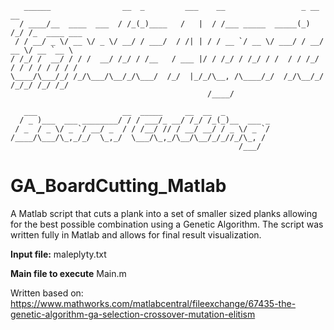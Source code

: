 ```
   ______                __  _         ___    __                 _ __  __            
  / ____/__  ____  ___  / /_(_)____   /   |  / /___ _____  _____(_) /_/ /_  ____ ___ 
 / / __/ _ \/ __ \/ _ \/ __/ / ___/  / /| | / / __ `/ __ \/ ___/ / __/ __ \/ __ `__ \
/ /_/ /  __/ / / /  __/ /_/ / /__   / ___ |/ / /_/ / /_/ / /  / / /_/ / / / / / / / /
\____/\___/_/ /_/\___/\__/_/\___/  /_/  |_/_/\__, /\____/_/  /_/\__/_/ /_/_/ /_/ /_/ 
                                            /____/                                   

   ___                   __  _____     __  __  _          
  / _ )___  ___ ________/ / / ___/_ __/ /_/ /_(_)__  ___ _
 / _  / _ \/ _ `/ __/ _  / / /__/ // / __/ __/ / _ \/ _ `/
/____/\___/\_,_/_/  \_,_/  \___/\_,_/\__/\__/_/_//_/\_, / 
                                                   /___/                           
```

# GA_BoardCutting_Matlab
A Matlab script that cuts a plank into a set of smaller sized planks allowing for the best possible combination using a Genetic Algorithm. The script was written fully in Matlab and allows for final result visualization.

**Input file:**
maleplyty.txt

**Main file to execute**
Main.m

Written based on:
https://www.mathworks.com/matlabcentral/fileexchange/67435-the-genetic-algorithm-ga-selection-crossover-mutation-elitism
